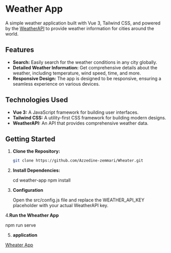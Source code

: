 # Weather App

A simple weather application built with Vue 3, Tailwind CSS, and powered by the [WeatherAPI](https://www.weatherapi.com/) to provide weather information for cities around the world.

## Features

- **Search:** Easily search for the weather conditions in any city globally.
- **Detailed Weather Information:** Get comprehensive details about the weather, including temperature, wind speed, time, and more.
- **Responsive Design:** The app is designed to be responsive, ensuring a seamless experience on various devices.

## Technologies Used

- **Vue 3:** A JavaScript framework for building user interfaces.
- **Tailwind CSS:** A utility-first CSS framework for building modern designs.
- **WeatherAPI:** An API that provides comprehensive weather data.


## Getting Started

1. **Clone the Repository:**

   ```bash
   git clone https://github.com/Azzedine-zemmari/Wheater.git

2. **Install Dependencies:**

   cd weather-app
   npm install

3. **Configuration**
   
   Open the src/config.js file and replace the WEATHER_API_KEY placeholder with your actual WeatherAPI key.

4.**Run the Wheather App**

   npm run serve

5. **application**

  <a href='https://wheater-beta.vercel.app/'> Wheater App </a>
